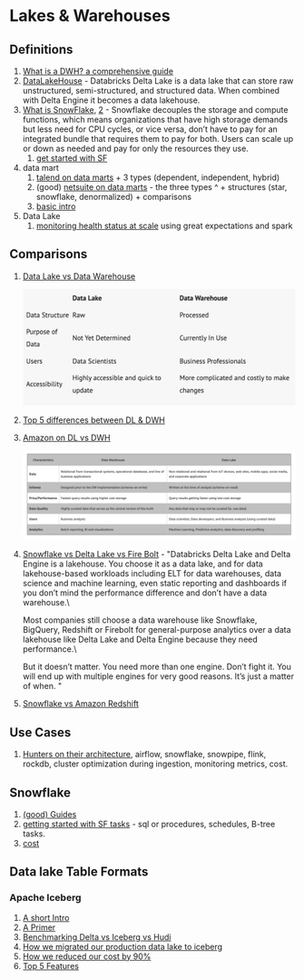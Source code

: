 # Lakes & Warehouses

## Definitions

1. [What is a DWH? a comprehensive guide](https://www.oracle.com/database/what-is-a-data-warehouse/)
2. [DataLakeHouse](https://www.firebolt.io/blog/snowflake-vs-databricks-vs-firebolt) - Databricks Delta Lake is a data lake that can store raw unstructured, semi-structured, and structured data. When combined with Delta Engine it becomes a data lakehouse.
3. [What is SnowFlake](https://www.stitchdata.com/resources/snowflake/), [2](https://www.slalom.com/insights/snowflake-implementation-success) - Snowflake decouples the storage and compute functions, which means organizations that have high storage demands but less need for CPU cycles, or vice versa, don’t have to pay for an integrated bundle that requires them to pay for both. Users can scale up or down as needed and pay for only the resources they use.
   1. [get started with SF](https://www.phdata.io/blog/getting-started-with-snowflake/)
4. data mart
   1. [talend on data marts](https://www.talend.com/resources/what-is-data-mart/) + 3 types (dependent, independent, hybrid)
   2. (good) [netsuite on data marts](https://www.netsuite.com/portal/resource/articles/data-warehouse/data-mart.shtml) - the three types ^ + structures (star, snowflake, denormalized) + comparisons
   3. [basic intro](https://study.com/academy/lesson/what-is-a-data-mart-design-types-example.html)
5. Data Lake
   1. [monitoring health status at scale](https://towardsdatascience.com/how-to-monitor-data-lake-health-status-at-scale-d0eb058c85aa) using great expectations and spark

## Comparisons

1.  [Data Lake vs Data Warehouse](https://www.talend.com/resources/data-lake-vs-data-warehouse/)

    ![](<../.gitbook/assets/image (33).png>)
2. [Top 5 differences between DL & DWH](https://www.bluegranite.com/blog/bid/402596/top-five-differences-between-data-lakes-and-data-warehouses)
3.  [Amazon on DL vs DWH](https://aws.amazon.com/big-data/datalakes-and-analytics/what-is-a-data-lake/)

    ![](<../.gitbook/assets/image (23).png>)
4.  [Snowflake vs Delta Lake vs Fire Bolt](https://www.firebolt.io/blog/snowflake-vs-databricks-vs-firebolt) - "Databricks Delta Lake and Delta Engine is a lakehouse. You choose it as a data lake, and for data lakehouse-based workloads including ELT for data warehouses, data science and machine learning, even static reporting and dashboards if you don’t mind the performance difference and don’t have a data warehouse.\


    Most companies still choose a data warehouse like Snowflake, BigQuery, Redshift or Firebolt for general-purpose analytics over a data lakehouse like Delta Lake and Delta Engine because they need performance.\


    But it doesn’t matter. You need more than one engine. Don’t fight it. You will end up with multiple engines for very good reasons. It’s just a matter of when. "
5. [Snowflake vs Amazon Redshift](https://www.sphereinc.com/blogs/snowflake-vs-aws-redshift-which-should-you-use-for-your-data-warehouse/)

## Use Cases

1. [Hunters on their architecture](https://www.youtube.com/watch?v=S78gCJ3tdc4), airflow, snowflake, snowpipe, flink, rockdb, cluster optimization during ingestion, monitoring metrics, cost.

## Snowflake

1. [(good) Guides ](https://www.snowflake.com/guides/)
2. [getting started with SF tasks](https://medium.com/snowflake/getting-started-with-snowflake-tasks-945ecd54c77b) - sql or procedures, schedules, B-tree tasks.
3. [cost](https://www.phdata.io/blog/what-is-the-snowflake-data-cloud/)

## Data lake Table Formats

### Apache Iceberg

1. [A short Intro](https://medium.com/expedia-group-tech/a-short-introduction-to-apache-iceberg-d34f628b6799)
2. [A Primer](https://thedatafreak.medium.com/apache-iceberg-a-primer-75a63470bfa2)
3. [Benchmarking Delta vs Iceberg vs Hudi](https://databeans-blogs.medium.com/delta-vs-iceberg-vs-hudi-reassessing-performance-cb8157005eb0)
4. [How we migrated our production data lake to iceberg](https://medium.com/insiderengineering/how-we-migrated-our-production-data-lake-to-apache-iceberg-4d6892eca6e6)
5. [How we reduced our cost by 90%](https://medium.com/insiderengineering/apache-iceberg-reduced-our-amazon-s3-cost-by-90-997cde5ce931)
6. [Top 5 Features](https://dipankar-tnt.medium.com/apache-iceberg-features-101-331a254a7ada)
